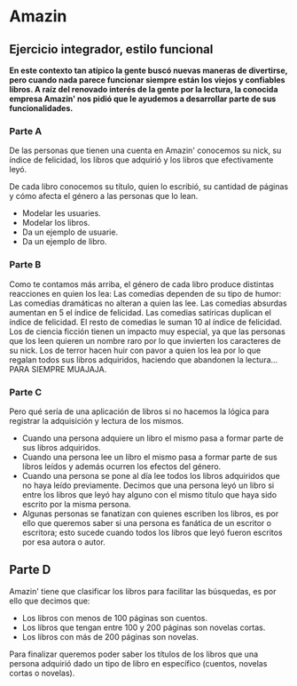 # Amazin

## Ejercicio integrador, estilo funcional

**En este contexto tan atípico la gente buscó nuevas maneras de divertirse, pero cuando nada parece funcionar siempre están los viejos y confiables libros. A raíz del renovado interés de la gente por la lectura, la conocida empresa Amazin' nos pidió que le ayudemos a desarrollar parte de sus funcionalidades.**

### Parte A
De las personas que tienen una cuenta en Amazin' conocemos su nick, su índice de felicidad, los libros que adquirió y los libros que efectivamente leyó. 

De cada libro conocemos su título, quien lo escribió, su cantidad de páginas y cómo afecta 
el género a las personas que lo lean. 

- Modelar les usuaries.
- Modelar los libros.
- Da un ejemplo de usuarie.
- Da un ejemplo de libro.

### Parte B
Como te contamos más arriba, el género de cada libro produce distintas reacciones en quien los lea:
Las comedias dependen de su tipo de humor:
Las comedias dramáticas no alteran a quien las lee.
Las comedias absurdas aumentan en 5 el índice de felicidad.
Las comedias satíricas duplican el índice de felicidad.
El resto de comedias le suman 10 al índice de felicidad.
Los de ciencia ficción tienen un impacto muy especial, ya que las personas que los leen quieren un nombre raro por lo que invierten los caracteres de su nick.
Los de terror hacen huir con pavor a quien los lea por lo que regalan todos sus libros adquiridos, haciendo que  abandonen la lectura… PARA SIEMPRE MUAJAJA.

### Parte C 
Pero qué sería de una aplicación de libros si no hacemos la lógica para registrar la adquisición y lectura de los mismos. 

- Cuando una persona adquiere un libro el mismo pasa a formar parte de sus libros adquiridos.
- Cuando una persona lee un libro el mismo pasa a formar parte de sus libros leídos y además ocurren los efectos del género.
- Cuando una persona se pone al día lee todos los libros adquiridos que no haya leído previamente. Decimos que una persona leyó un libro si entre los libros que leyó hay alguno con el mismo título que haya sido escrito por la misma persona.
- Algunas personas se fanatizan con quienes escriben los libros, es por ello que queremos saber si una persona es fanática de un escritor o escritora; esto sucede cuando todos los libros que leyó fueron escritos por esa autora o autor. 

## Parte D
Amazin' tiene que clasificar los libros para facilitar las búsquedas, es por ello que decimos que:
- Los libros con menos de 100 páginas son cuentos.
- Los libros que tengan entre 100 y 200 páginas son novelas cortas. 
- Los libros con más de 200 páginas son novelas. 

Para finalizar queremos poder saber los títulos de los libros que una persona adquirió dado un tipo de libro en específico (cuentos, novelas cortas o novelas). 
